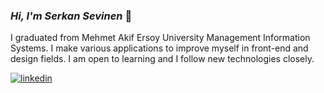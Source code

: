 ### <i>Hi, I'm Serkan Sevinen</i> 👋
<p> I graduated from Mehmet Akif Ersoy University Management Information Systems. I make various applications to improve myself in front-end and design fields. I am open to learning and I follow new technologies closely.</p>

[![linkedin](https://img.shields.io/badge/Linkedin-000000?style=for-the-badge&logo=Linkedin&logoColor=white)](https://www.linkedin.com/in/serkan-sevinen-82521b1ab/)
